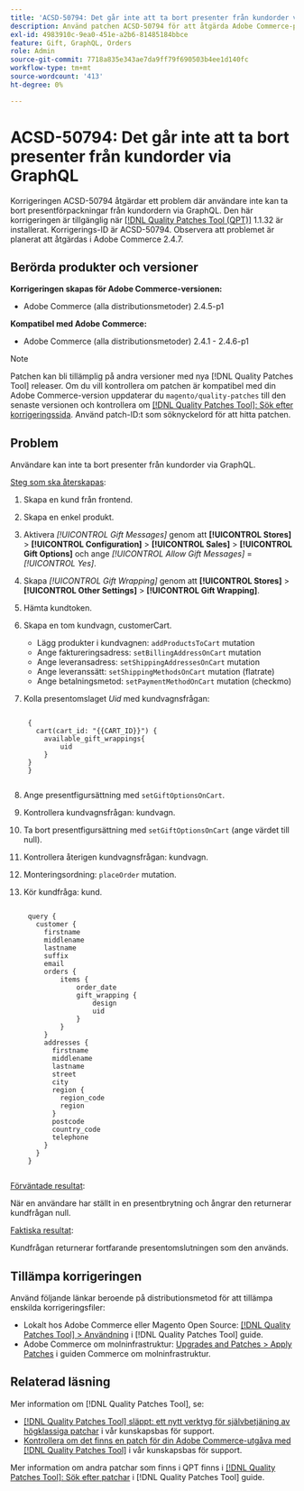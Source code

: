 ```yaml
---
title: 'ACSD-50794: Det går inte att ta bort presenter från kundorder via GraphQL'
description: Använd patchen ACSD-50794 för att åtgärda Adobe Commerce-problemet, där användare inte kan ta bort presentförpackningarna från kundordern via GraphQL.
exl-id: 4983910c-9ea0-451e-a2b6-81485184bbce
feature: Gift, GraphQL, Orders
role: Admin
source-git-commit: 7718a835e343ae7da9ff79f690503b4ee1d140fc
workflow-type: tm+mt
source-wordcount: '413'
ht-degree: 0%

---
```


# ACSD-50794: Det går inte att ta bort presenter från kundorder via GraphQL

Korrigeringen ACSD-50794 åtgärdar ett problem där användare inte kan ta bort presentförpackningar från kundordern via GraphQL. Den här korrigeringen är tillgänglig när [[!DNL Quality Patches Tool (QPT)]](/help/announcements/adobe-commerce-announcements/magento-quality-patches-released-new-tool-to-self-serve-quality-patches.md) 1.1.32 är installerat. Korrigerings-ID är ACSD-50794. Observera att problemet är planerat att åtgärdas i Adobe Commerce 2.4.7.

## Berörda produkter och versioner

**Korrigeringen skapas för Adobe Commerce-versionen:**

* Adobe Commerce (alla distributionsmetoder) 2.4.5-p1

**Kompatibel med Adobe Commerce:**

* Adobe Commerce (alla distributionsmetoder) 2.4.1 - 2.4.6-p1

>[!NOTE]
>
>Patchen kan bli tillämplig på andra versioner med nya [!DNL Quality Patches Tool] releaser. Om du vill kontrollera om patchen är kompatibel med din Adobe Commerce-version uppdaterar du `magento/quality-patches` till den senaste versionen och kontrollera om [[!DNL Quality Patches Tool]: Sök efter korrigeringssida](https://experienceleague.adobe.com/tools/commerce-quality-patches/index.html). Använd patch-ID:t som söknyckelord för att hitta patchen.

## Problem

Användare kan inte ta bort presenter från kundorder via GraphQL.

<u>Steg som ska återskapas</u>:

1. Skapa en kund från frontend.
1. Skapa en enkel produkt.
1. Aktivera *[!UICONTROL Gift Messages]* genom att **[!UICONTROL Stores]** > **[!UICONTROL Configuration]** > **[!UICONTROL Sales]** > **[!UICONTROL Gift Options]** och ange *[!UICONTROL Allow Gift Messages]* = *[!UICONTROL Yes]*.
1. Skapa *[!UICONTROL Gift Wrapping]* genom att **[!UICONTROL Stores]** > **[!UICONTROL Other Settings]** > **[!UICONTROL Gift Wrapping]**.
1. Hämta kundtoken.
1. Skapa en tom kundvagn, customerCart.
   * Lägg produkter i kundvagnen: `addProductsToCart` mutation
   * Ange faktureringsadress: `setBillingAddressOnCart` mutation
   * Ange leveransadress: `setShippingAddressesOnCart` mutation
   * Ange leveranssätt: `setShippingMethodsOnCart` mutation (flatrate)
   * Ange betalningsmetod: `setPaymentMethodOnCart` mutation (checkmo)
1. Kolla presentomslaget *Uid* med kundvagnsfrågan:

   <pre><code class="language-GraphQL">
    {
      cart(cart_id: "{{CART_ID}}") {
        available_gift_wrappings{
            uid
        }
    }
    }
    </code></pre>

1. Ange presentfigursättning med `setGiftOptionsOnCart`.
1. Kontrollera kundvagnsfrågan: kundvagn.
1. Ta bort presentfigursättning med `setGiftOptionsOnCart` (ange värdet till null).
1. Kontrollera återigen kundvagnsfrågan: kundvagn.
1. Monteringsordning: `placeOrder` mutation.
1. Kör kundfråga: kund.

   <pre><code class="language-graphql">
    query {
      customer {
        firstname
        middlename
        lastname
        suffix
        email
        orders {
            items {
                order_date
                gift_wrapping {
                    design
                    uid
                }
            }
        }
        addresses {
          firstname
          middlename
          lastname
          street
          city
          region {
            region_code
            region
          }
          postcode
          country_code
          telephone
        }
      }
    }
    </code></pre>

<u>Förväntade resultat</u>:

När en användare har ställt in en presentbrytning och ångrar den returnerar kundfrågan null.

<u>Faktiska resultat</u>:

Kundfrågan returnerar fortfarande presentomslutningen som den används.

## Tillämpa korrigeringen

Använd följande länkar beroende på distributionsmetod för att tillämpa enskilda korrigeringsfiler:

* Lokalt hos Adobe Commerce eller Magento Open Source: [[!DNL Quality Patches Tool] > Användning](https://experienceleague.adobe.com/docs/commerce-operations/tools/quality-patches-tool/usage.html) i [!DNL Quality Patches Tool] guide.
* Adobe Commerce om molninfrastruktur: [Upgrades and Patches > Apply Patches](https://experienceleague.adobe.com/docs/commerce-cloud-service/user-guide/develop/upgrade/apply-patches.html) i guiden Commerce om molninfrastruktur.

## Relaterad läsning

Mer information om [!DNL Quality Patches Tool], se:

* [[!DNL Quality Patches Tool] släppt: ett nytt verktyg för självbetjäning av högklassiga patchar](/help/announcements/adobe-commerce-announcements/magento-quality-patches-released-new-tool-to-self-serve-quality-patches.md) i vår kunskapsbas för support.
* [Kontrollera om det finns en patch för din Adobe Commerce-utgåva med [!DNL Quality Patches Tool]](/help/support-tools/patches-available-in-qpt-tool/check-patch-for-magento-issue-with-magento-quality-patches.md) i vår kunskapsbas för support.

Mer information om andra patchar som finns i QPT finns i [[!DNL Quality Patches Tool]: Sök efter patchar](https://experienceleague.adobe.com/tools/commerce-quality-patches/index.html) i [!DNL Quality Patches Tool] guide.
